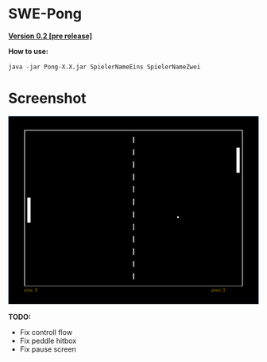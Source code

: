 # SWE-Pong
<b><a href="https://github.com/denn-s/swe-pong/releases/download/0.1/Pong-pre_release-0.2.jar">Version 0.2 [pre release]</a></b>

**How to use:**

    java -jar Pong-X.X.jar SpielerNameEins SpielerNameZwei

# Screenshot
<p align="center"><img src="screenshot.png" alt="Pong"/></p>

**TODO:**
- Fix controll flow
- Fix peddle hitbox
- Fix pause screen
